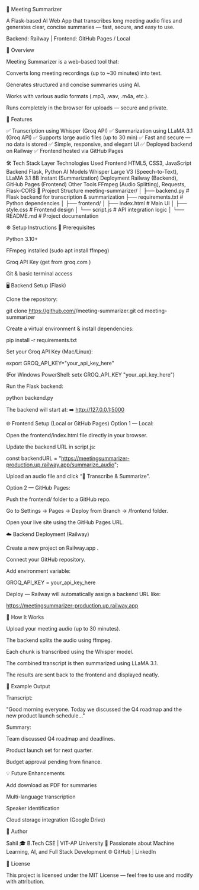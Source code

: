 🧠 Meeting Summarizer

A Flask-based AI Web App that transcribes long meeting audio files and generates clear, concise summaries — fast, secure, and easy to use.


Backend: Railway | Frontend: GitHub Pages / Local

🚀 Overview

Meeting Summarizer is a web-based tool that:

Converts long meeting recordings (up to ~30 minutes) into text.

Generates structured and concise summaries using AI.

Works with various audio formats (.mp3, .wav, .m4a, etc.).

Runs completely in the browser for uploads — secure and private.

🧩 Features

✅ Transcription using Whisper (Groq API)
✅ Summarization using LLaMA 3.1 (Groq API)
✅ Supports large audio files (up to 30 min)
✅ Fast and secure — no data is stored
✅ Simple, responsive, and elegant UI
✅ Deployed backend on Railway
✅ Frontend hosted via GitHub Pages

🛠️ Tech Stack
Layer	Technologies Used
Frontend	HTML5, CSS3, JavaScript
Backend	Flask, Python
AI Models	Whisper Large V3 (Speech-to-Text), LLaMA 3.1 8B Instant (Summarization)
Deployment	Railway (Backend), GitHub Pages (Frontend)
Other Tools	FFmpeg (Audio Splitting), Requests, Flask-CORS
🧪 Project Structure
meeting-summarizer/
│
├── backend.py             # Flask backend for transcription & summarization
├── requirements.txt       # Python dependencies
│
├── frontend/
│   ├── index.html         # Main UI
│   ├── style.css          # Frontend design
│   └── script.js          # API integration logic
│
└── README.md              # Project documentation

⚙️ Setup Instructions
🧩 Prerequisites

Python 3.10+

FFmpeg installed (sudo apt install ffmpeg)

Groq API Key (get from groq.com
)

Git & basic terminal access

🖥️ Backend Setup (Flask)

Clone the repository:

git clone https://github.com/<your-username>/meeting-summarizer.git
cd meeting-summarizer


Create a virtual environment & install dependencies:

pip install -r requirements.txt


Set your Groq API Key (Mac/Linux):

export GROQ_API_KEY="your_api_key_here"


(For Windows PowerShell: setx GROQ_API_KEY "your_api_key_here")

Run the Flask backend:

python backend.py


The backend will start at:
➡️ http://127.0.0.1:5000

🌐 Frontend Setup (Local or GitHub Pages)
Option 1 — Local:

Open the frontend/index.html file directly in your browser.

Update the backend URL in script.js:

const backendURL = "https://meetingsummarizer-production.up.railway.app/summarize_audio";


Upload an audio file and click “🎤 Transcribe & Summarize”.

Option 2 — GitHub Pages:

Push the frontend/ folder to a GitHub repo.

Go to Settings → Pages → Deploy from Branch → /frontend folder.

Open your live site using the GitHub Pages URL.

☁️ Backend Deployment (Railway)

Create a new project on Railway.app
.

Connect your GitHub repository.

Add environment variable:

GROQ_API_KEY = your_api_key_here


Deploy — Railway will automatically assign a backend URL like:

https://meetingsummarizer-production.up.railway.app

🧠 How It Works

Upload your meeting audio (up to 30 minutes).

The backend splits the audio using ffmpeg.

Each chunk is transcribed using the Whisper model.

The combined transcript is then summarized using LLaMA 3.1.

The results are sent back to the frontend and displayed neatly.

📸 Example Output

Transcript:

"Good morning everyone. Today we discussed the Q4 roadmap and the new product launch schedule..."

Summary:

Team discussed Q4 roadmap and deadlines.

Product launch set for next quarter.

Budget approval pending from finance.

💡 Future Enhancements

Add download as PDF for summaries

Multi-language transcription

Speaker identification

Cloud storage integration (Google Drive)

👤 Author

Sahil
🎓 B.Tech CSE | VIT-AP University
💼 Passionate about Machine Learning, AI, and Full Stack Development
🌐 GitHub
 | LinkedIn

📄 License

This project is licensed under the MIT License — feel free to use and modify with attribution.
